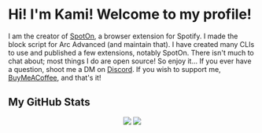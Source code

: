 # Hi! I'm Kami! Welcome to my profile!

I am the creator of [SpotOn](https://github.com/SenpaiHunters/SpotOn), a browser extension for Spotify. I made the block script for Arc Advanced (and maintain that). I have created many CLIs to use and published a few extensions, notably SpotOn. There isn't much to chat about; most things I do are open source! So enjoy it... If you ever have a question, shoot me a DM on [Discord](https://discord.com/users/325178652033679362). If you wish to support me, [BuyMeACoffee](https://www.buymeacoffee.com/KamiAMVS), and that's it!

## My GitHub Stats

<p align="center">
  <img src="https://github-readme-stats.vercel.app/api?username=senpaihunters&show_icons=true&theme=dark">
  <img src="https://github-readme-stats.vercel.app/api/top-langs/?username=senpaihunters&theme=dark">
</p>
